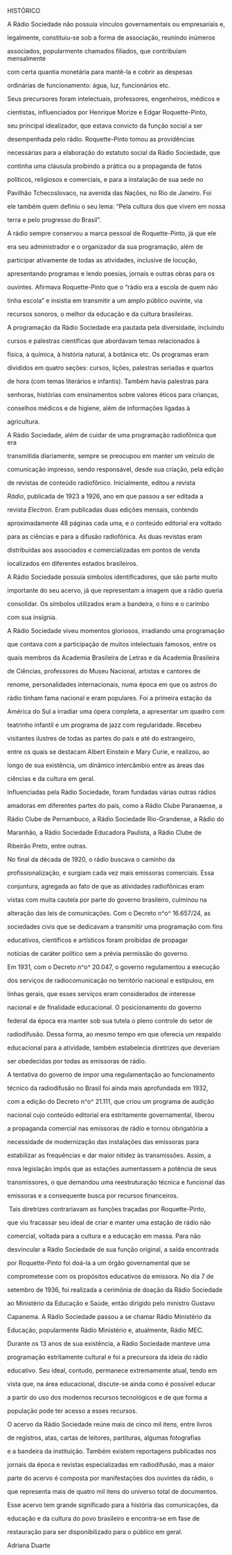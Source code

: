 

HISTÓRICO



A Rádio Sociedade não possuía vínculos governamentais ou empresariais e,

legalmente, constituiu-se sob a forma de associação, reunindo inúmeros

associados, popularmente chamados filiados, que contribuíam mensalmente

com certa quantia monetária para mantê-la e cobrir as despesas

ordinárias de funcionamento: água, luz, funcionários etc.



Seus precursores foram intelectuais, professores, engenheiros, médicos e

cientistas, influenciados por Henrique Morize e Edgar Roquette-Pinto,

seu principal idealizador, que estava convicto da função social a ser

desempenhada pelo rádio. Roquette-Pinto tomou as providências

necessárias para a elaboração do estatuto social da Rádio Sociedade, que

continha uma cláusula proibindo a prática ou a propaganda de fatos

políticos, religiosos e comerciais, e para a instalação de sua sede no

Pavilhão Tchecoslovaco, na avenida das Nações, no Rio de Janeiro. Foi

ele também quem definiu o seu lema: “Pela cultura dos que vivem em nossa

terra e pelo progresso do Brasil”.



A rádio sempre conservou a marca pessoal de Roquette-Pinto, já que ele

era seu administrador e o organizador da sua programação, além de

participar ativamente de todas as atividades, inclusive de locução,

apresentando programas e lendo poesias, jornais e outras obras para os

ouvintes. Afirmava Roquette-Pinto que o “rádio era a escola de quem não

tinha escola” e insistia em transmitir a um amplo público ouvinte, via

recursos sonoros, o melhor da educação e da cultura brasileiras.



A programação da Rádio Sociedade era pautada pela diversidade, incluindo

cursos e palestras científicas que abordavam temas relacionados à

física, à química, à história natural, à botânica etc. Os programas eram

divididos em quatro seções: cursos, lições, palestras seriadas e quartos

de hora (com temas literários e infantis). Também havia palestras para

senhoras, histórias com ensinamentos sobre valores éticos para crianças,

conselhos médicos e de higiene, além de informações ligadas à

agricultura.



A Rádio Sociedade, além de cuidar de uma programação radiofônica que era

transmitida diariamente, sempre se preocupou em manter um veículo de

comunicação impresso, sendo responsável, desde sua criação, pela edição

de revistas de conteúdo radiofônico. Inicialmente, editou a revista

*Rádio*, publicada de 1923 a 1926, ano em que passou a ser editada a

revista *Electron*. Eram publicadas duas edições mensais, contendo

aproximadamente 48 páginas cada uma, e o conteúdo editorial era voltado

para as ciências e para a difusão radiofônica. As duas revistas eram

distribuídas aos associados e comercializadas em pontos de venda

localizados em diferentes estados brasileiros.



A Rádio Sociedade possuía símbolos identificadores, que são parte muito

importante do seu acervo, já que representam a imagem que a rádio queria

consolidar. Os símbolos utilizados eram a bandeira, o hino e o carimbo

com sua insígnia.



A Rádio Sociedade viveu momentos gloriosos, irradiando uma programação

que contava com a participação de muitos intelectuais famosos, entre os

quais membros da Academia Brasileira de Letras e da Academia Brasileira

de Ciências, professores do Museu Nacional, artistas e cantores de

renome, personalidades internacionais, numa época em que os astros do

rádio tinham fama nacional e eram populares. Foi a primeira estação da

América do Sul a irradiar uma ópera completa, a apresentar um quadro com

teatrinho infantil e um programa de jazz com regularidade. Recebeu

visitantes ilustres de todas as partes do país e até do estrangeiro,

entre os quais se destacam Albert Einstein e Mary Curie, e realizou, ao

longo de sua existência, um dinâmico intercâmbio entre as áreas das

ciências e da cultura em geral.



Influenciadas pela Rádio Sociedade, foram fundadas várias outras rádios

amadoras em diferentes partes do país, como a Rádio Clube Paranaense, a

Rádio Clube de Pernambuco, a Rádio Sociedade Rio-Grandense, a Rádio do

Maranhão, a Rádio Sociedade Educadora Paulista, a Rádio Clube de

Ribeirão Preto, entre outras.



No final da década de 1920, o rádio buscava o caminho da

profissionalização, e surgiam cada vez mais emissoras comerciais. Essa

conjuntura, agregada ao fato de que as atividades radiofônicas eram

vistas com muita cautela por parte do governo brasileiro, culminou na

alteração das leis de comunicações. Com o Decreto n^o^ 16.657/24, as

sociedades civis que se dedicavam a transmitir uma programação com fins

educativos, científicos e artísticos foram proibidas de propagar

notícias de caráter político sem a prévia permissão do governo.



Em 1931, com o Decreto n^o^ 20.047, o governo regulamentou a execução

dos serviços de radiocomunicação no território nacional e estipulou, em

linhas gerais, que esses serviços eram considerados de interesse

nacional e de finalidade educacional. O posicionamento do governo

federal da época era manter sob sua tutela o pleno controle do setor de

radiodifusão. Dessa forma, ao mesmo tempo em que oferecia um respaldo

educacional para a atividade, também estabelecia diretrizes que deveriam

ser obedecidas por todas as emissoras de rádio.



A tentativa do governo de impor uma regulamentação ao funcionamento

técnico da radiodifusão no Brasil foi ainda mais aprofundada em 1932,

com a edição do Decreto n^o^ 21.111, que criou um programa de audição

nacional cujo conteúdo editorial era estritamente governamental, liberou

a propaganda comercial nas emissoras de rádio e tornou obrigatória a

necessidade de modernização das instalações das emissoras para

estabilizar as frequências e dar maior nitidez às transmissões. Assim, a

nova legislação impôs que as estações aumentassem a potência de seus

transmissores, o que demandou uma reestruturação técnica e funcional das

emissoras e a consequente busca por recursos financeiros.



 Tais diretrizes contrariavam as funções traçadas por Roquette-Pinto,

que viu fracassar seu ideal de criar e manter uma estação de rádio não

comercial, voltada para a cultura e a educação em massa. Para não

desvincular a Rádio Sociedade de sua função original, a saída encontrada

por Roquette-Pinto foi doá-la a um órgão governamental que se

comprometesse com os propósitos educativos da emissora. No dia 7 de

setembro de 1936, foi realizada a cerimônia de doação da Rádio Sociedade

ao Ministério da Educação e Saúde, então dirigido pelo ministro Gustavo

Capanema. A Rádio Sociedade passou a se chamar Rádio Ministério da

Educação, popularmente Rádio Ministério e, atualmente, Rádio MEC.



Durante os 13 anos de sua existência, a Rádio Sociedade manteve uma

programação estritamente cultural e foi a precursora da ideia do rádio

educativo. Seu ideal, contudo, permanece extremamente atual, tendo em

vista que, na área educacional, discute-se ainda como é possível educar

a partir do uso dos modernos recursos tecnológicos e de que forma a

população pode ter acesso a esses recursos.



O acervo da Rádio Sociedade reúne mais de cinco mil itens, entre livros

de registros, atas, cartas de leitores, partituras, algumas fotografias

e a bandeira da instituição. Também existem reportagens publicadas nos

jornais da época e revistas especializadas em radiodifusão, mas a maior

parte do acervo é composta por manifestações dos ouvintes da rádio, o

que representa mais de quatro mil itens do universo total de documentos.

Esse acervo tem grande significado para a história das comunicações, da

educação e da cultura do povo brasileiro e encontra-se em fase de

restauração para ser disponibilizado para o público em geral.



Adriana Duarte



